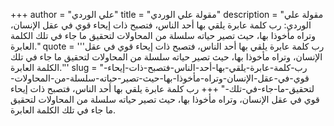 +++
author = "علي الوردي"
title = "مقولة علي الوردي"
description = "مقولة علي الوردي: رب كلمة عابرة يلقي بها أحد الناس، فتصبح ذات إيحاء قوي في عقل الإنسان، وتراه مأخوذا بها، حيث تصير حياته سلسلة من المحاولات لتحقيق ما جاء في تلك الكلمة العابرة."
quote = '''رب كلمة عابرة يلقي بها أحد الناس، فتصبح ذات إيحاء قوي في عقل الإنسان، وتراه مأخوذا بها، حيث تصير حياته سلسلة من المحاولات لتحقيق ما جاء في تلك الكلمة العابرة.'''
slug = "رب-كلمة-عابرة-يلقي-بها-أحد-الناس-فتصبح-ذات-إيحاء-قوي-في-عقل-الإنسان-وتراه-مأخوذا-بها-حيث-تصير-حياته-سلسلة-من-المحاولات-لتحقيق-ما-جاء-في-تلك-"
+++
رب كلمة عابرة يلقي بها أحد الناس، فتصبح ذات إيحاء قوي في عقل الإنسان، وتراه مأخوذا بها، حيث تصير حياته سلسلة من المحاولات لتحقيق ما جاء في تلك الكلمة العابرة.
